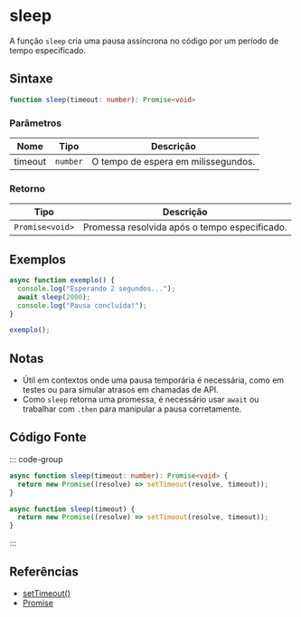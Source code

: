 # sleep

A função `sleep` cria uma pausa assíncrona no código por um período de tempo especificado.

## Sintaxe

```typescript
function sleep(timeout: number): Promise<void>
```

### Parâmetros

| Nome     | Tipo     | Descrição                          |
|----------|----------|------------------------------------|
| timeout  | `number` | O tempo de espera em milissegundos.|

### Retorno

| Tipo          | Descrição                    |
|---------------|------------------------------|
| `Promise<void>` | Promessa resolvida após o tempo especificado.|

## Exemplos

```typescript
async function exemplo() {
  console.log("Esperando 2 segundos...");
  await sleep(2000);
  console.log("Pausa concluída!");
}

exemplo();
```

## Notas

- Útil em contextos onde uma pausa temporária é necessária, como em testes ou para simular atrasos em chamadas de API.
- Como `sleep` retorna uma promessa, é necessário usar `await` ou trabalhar com `.then` para manipular a pausa corretamente.

## Código Fonte

::: code-group
```typescript
async function sleep(timeout: number): Promise<void> {
  return new Promise((resolve) => setTimeout(resolve, timeout));
}
```

```javascript
async function sleep(timeout) {
  return new Promise((resolve) => setTimeout(resolve, timeout));
}
```
:::

## Referências

- [setTimeout()](https://developer.mozilla.org/pt-BR/docs/Web/API/setTimeout)
- [Promise](https://developer.mozilla.org/pt-BR/docs/Web/JavaScript/Reference/Global_Objects/Promise)